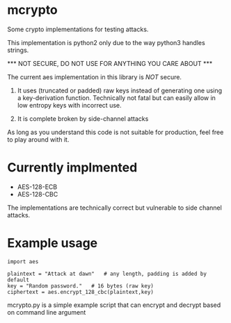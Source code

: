 # mcrypto

Some crypto implementations for testing attacks.

This implementation is python2 only due to the way python3 handles
strings.

*** NOT SECURE, DO NOT USE FOR ANYTHING YOU CARE ABOUT ***

The current aes implementation in this library is *NOT* secure.

1. It uses (truncated or padded) raw keys instead of generating one
   using a key-derivation function. Technically not fatal but can
   easily allow in low entropy keys with incorrect use.

2. It is complete broken by side-channel attacks

As long as you understand this code is not suitable for production,
feel free to play around with it.

# Currently implmented

- AES-128-ECB
- AES-128-CBC

The implementations are technically correct but vulnerable to side
channel attacks.

# Example usage

    import aes

    plaintext = "Attack at dawn"   # any length, padding is added by default
    key = "Random password."   # 16 bytes (raw key)
    ciphertext = aes.encrypt_128_cbc(plaintext,key)

mcrypto.py is a simple example script that can encrypt and decrypt based on command line argument

